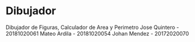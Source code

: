 # Dibujador
 Dibujador de Figuras, Calculador de Area y Perimetro
 Jose Quintero - 20181020061
 Mateo Ardila - 20181020054
 Johan Mendez - 20172020070
